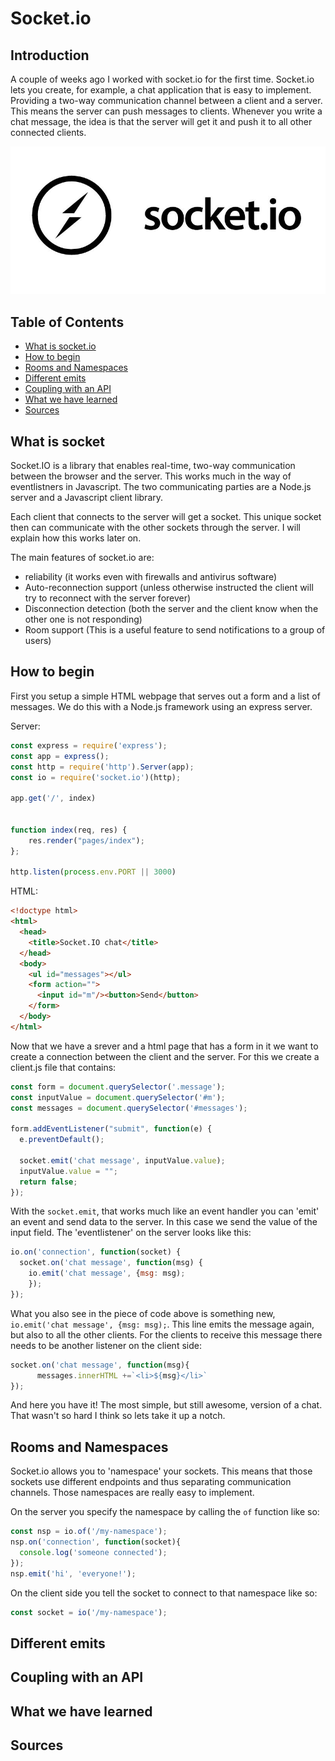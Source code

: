 # Socket.io

## Introduction

A couple of weeks ago I worked with socket.io for the first time. Socket.io lets you create, for example, a chat application that is easy to implement. Providing a two-way communication channel between a client and a server. This means the server can push messages to clients. Whenever you write a chat message, the idea is that the server will get it and push it to all other connected clients.

![Socket](temp/socket.jpg)

## Table of Contents
- [What is socket.io](#what-is-socket)
- [How to begin](#how-to-begin)
- [Rooms and Namespaces](#rooms-and-namespaces)
- [Different emits](#different-emits)
- [Coupling with an API](#coupling-with-an-api)
- [What we have learned](#waht-we-have-learned)
- [Sources](#sources)

## What is socket

Socket.IO is a library that enables real-time, two-way communication between the browser and the server. This works much in the way of eventlistners in Javascript. The two communicating parties are a Node.js server and a Javascript client library. 

Each client that connects to the server will get a socket. This unique socket then can communicate with the other sockets through the server. I will explain how this works later on.

The main features of socket.io are:

- reliability (it works even with firewalls and antivirus software)
- Auto-reconnection support (unless otherwise instructed the client will try to reconnect with the server forever)
- Disconnection detection (both the server and the client know when the other one is not responding)
- Room support (This is a useful feature to send notifications to a group of users)

## How to begin

First you setup a simple HTML webpage that serves out a form and a list of messages. We do this with a Node.js framework using an express server.

Server:
```js
const express = require('express');
const app = express();
const http = require('http').Server(app);
const io = require('socket.io')(http);

app.get('/', index)


function index(req, res) {
    res.render("pages/index");
};

http.listen(process.env.PORT || 3000)
```

HTML:
```html
<!doctype html>
<html>
  <head>
    <title>Socket.IO chat</title>
  </head>
  <body>
    <ul id="messages"></ul>
    <form action="">
      <input id="m"/><button>Send</button>
    </form>
  </body>
</html>
```

Now that we have a srever and a html page that has a form in it we want to create a connection between the client and the server. For this we create a client.js file that contains:

```js
const form = document.querySelector('.message');
const inputValue = document.querySelector('#m');
const messages = document.querySelector('#messages');

form.addEventListener("submit", function(e) {
  e.preventDefault();

  socket.emit('chat message', inputValue.value);
  inputValue.value = "";
  return false;
});
```

With the `socket.emit`, that works much like an event handler you can 'emit' an event and send data to the server. In this case we send the value of the input field. The 'eventlistener' on the server looks like this:

```js
io.on('connection', function(socket) {
  socket.on('chat message', function(msg) {
    io.emit('chat message', {msg: msg);
    });
});
```

What you also see in the piece of code above is something new, `io.emit('chat message', {msg: msg);`. This line emits the message again, but also to all the other clients. For the clients to receive this message there needs to be another listener on the client side:

```js
socket.on('chat message', function(msg){
      messages.innerHTML +=`<li>${msg}</li>`
});
```

And here you have it! The most simple, but still awesome, version of a chat. That wasn't so hard I think so lets take it up a notch.

## Rooms and Namespaces

Socket.io allows you to 'namespace' your sockets. This means that those sockets use different endpoints and thus separating communication channels. Those namespaces are really easy to implement.

On the server you specify the namespace by calling the `of` function like so:

```js
const nsp = io.of('/my-namespace');
nsp.on('connection', function(socket){
  console.log('someone connected');
});
nsp.emit('hi', 'everyone!');
```

On the client side you tell the socket to connect to that namespace like so:

```js
const socket = io('/my-namespace');
```

## Different emits

## Coupling with an API

## What we have learned

## Sources
